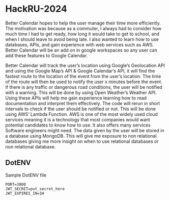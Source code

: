 # HackRU-2024

Better Calendar hopes to help the user manage their time more efficiently. The motivation was because as a commuter, I always had to consider how much time I had to get ready, how long it would take to get to school, and when I should leave to avoid being late. I also wanted to learn how to use databases, APIs, and gain experience with web services such as AWS. Better Calendar will be an add on in google workspaces so any user can add these features to Google Calendar.

Better Calendar will track the user’s location using Google’s Geolocation API and using the Google Map’s API & Google Calendar’s API, it will find the fastest route to the location of the event from the user’s location. The time of the route will then be used to notify the user x minutes before the event. If there is any traffic or dangerous road conditions, the user will be notified with a warning. This will be done by using Open Weather’s Weather API. Using these APIs will help me gain experience learning how to read documentation and interpret them effectively. The code will rerun in short intervals to check if the user should be notified or not. This will be done using AWS’ Lambda Function. AWS is one of the most widely used cloud services meaning it is a technology that most companies would want potential candidates to know how to use. It also offers many services Software engineers might need. The data given by the user will be stored in a database using MongoDB. This will give me exposure to non relational databases giving me more insight on when to use relational databases or non relational database.

## DotENV
Sample DotENV file
```
PORT=3000
JWT_SECRET=put_secret_here
JWT_EXPIRES_IN=1H
```